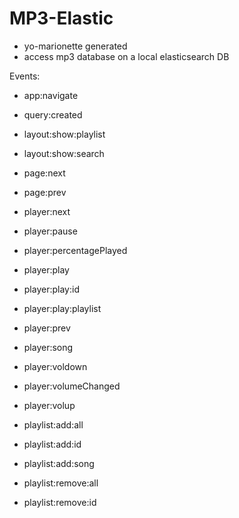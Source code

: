 MP3-Elastic
===========

- yo-marionette generated
- access mp3 database on a local elasticsearch DB

Events:
  * app:navigate
  * query:created

  * layout:show:playlist
  * layout:show:search

  * page:next
  * page:prev

  * player:next
  * player:pause
  * player:percentagePlayed
  * player:play
  * player:play:id
  * player:play:playlist
  * player:prev
  * player:song
  * player:voldown
  * player:volumeChanged
  * player:volup

  * playlist:add:all
  * playlist:add:id
  * playlist:add:song
  * playlist:remove:all
  * playlist:remove:id
